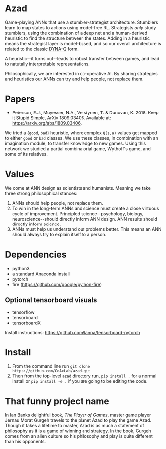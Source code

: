 # Azad

Game-playing ANNs that use a stumbler-strategist architecture. Stumblers learn to map states to actions using model-free RL. Strategists _only_ study stumblers, using the combination of a deep net and a human-derived heuristic to find the structure between the states. Adding in a heuristic means the strategist layer is model-based, and so our overall architecture is related to the classic [DYNA-Q](https://medium.com/@ranko.mosic/online-planning-agent-dyna-q-algorithm-and-dyna-maze-example-sutton-and-barto-2016-7ad84a6dc52b) form.

A heuristic--it turns out--leads to robust transfer between games, and lead to natutally interpretable representations.

Philosophically, we are interested in co-operative AI. By sharing strategies and heuristics our ANNs can try and help people, not replace them. 

# Papers

- Peterson, E.J., Muyesser, N.A., Verstynen, T. & Dunovan, K. 2018. Keep it Stupid Simple, ArXiv 1809.03406. Available at: https://arxiv.org/abs/1809.03406.

We tried a {`good`, `bad`} heuristic, where complex `Q(s,a)` values get mapped to either `good` or `bad` classes. We use these classes, in combination with an imagination module, to transfer knowledge to new games. Using this network we studied a partial combinatorial game, Wythoff's game, and some of its relatives.

# Values

We come at ANN design as scientists and humanists. Meaning we take three strong philosophical stances:

1. ANNs should help people, not replace them. 
2. To win in the long-term ANNs and science must create a close virtuous cycle of improvement. Principled science--psychology, biology, neuroscience--should directly inform ANN design. ANN results should directly inform science.
3. ANNs must help us understand our problems better. This means an ANN should always try to explain itself to a person. 


# Dependencies

- python3
- a standard Anaconda install
- pytorch
- fire (https://github.com/google/python-fire)


## Optional tensorboard visuals

- tensorflow
- tensorboard
- tensorboardX 

Install instructions: https://github.com/lanpa/tensorboard-pytorch


# Install

1. From the command line run `git clone https://github.com/CoAxLab/azad.git`
2. Then from the top-level `azad` directory run, `pip install .` for a normal install or `pip install -e .` if you are going to be editing the code.


# That funny project name

In Ian Banks delightful book, *The Player of Games*, master game player Jernau Morat Gurgeh travels to the planet Azad to play the game Azad. Though it takes a lifetime to master, Azad is as much a statement of philosophy as it is a game of winning and strategy. In the book, Gurgeh comes from an alien culture so his philosophy and play is quite different than his opponents.

